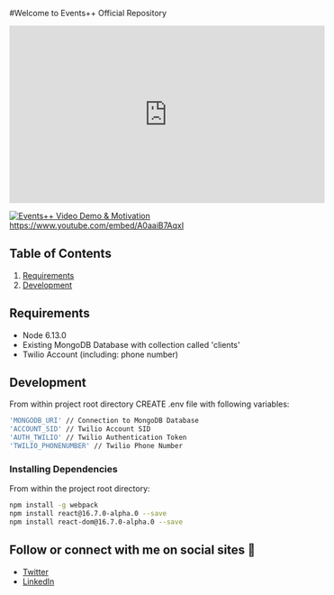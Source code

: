 

#Welcome to Events++ Official Repository

<iframe width="560" height="315" src="https://www.youtube.com/embed/A0aaiB7AqxI" frameborder="0" allowfullscreen></iframe>

[![Events++ Video Demo & Motivation](https://i.imgur.com/RTdMB0C.png)](https://www.youtube.com/watch?v=A0aaiB7AqxI)
https://www.youtube.com/embed/A0aaiB7AqxI

## Table of Contents

1. [Requirements](#requirements)
1. [Development](#development)

## Requirements

- Node 6.13.0
- Existing MongoDB Database with collection called 'clients'
- Twilio Account (including: phone number)

## Development
From within project root directory
CREATE .env file with following variables: 

```sh
'MONGODB_URI' // Connection to MongoDB Database
'ACCOUNT_SID' // Twilio Account SID
'AUTH_TWILIO' // Twilio Authentication Token
'TWILIO_PHONENUMBER' // Twilio Phone Number
```

### Installing Dependencies

From within the project root directory:

```sh
npm install -g webpack
npm install react@16.7.0-alpha.0 --save
npm install react-dom@16.7.0-alpha.0 --save
```

## Follow or connect with me on social sites :beers:
- [Twitter](https://twitter.com/Abel_Abel_34)
- [LinkedIn](linkedin.com/in/AbelRegalado)
